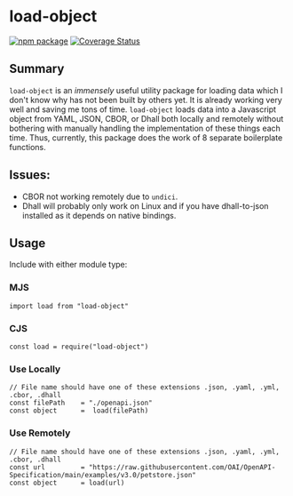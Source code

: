 # load-object

[![npm package][npm-image]][npm-url]
[![Coverage Status][coveralls-image]][coveralls-url]

## Summary

`load-object` is an *immensely* useful utility package for loading data which I don't know why has not been built by others yet. It is already working very well and saving me tons of time. `load-object` loads data into a Javascript object from YAML, JSON, CBOR, or Dhall both locally and remotely without bothering with manually handling the implementation of these things each time. Thus, currently, this package does the work of 8 separate boilerplate functions. 

## Issues:
- CBOR not working remotely due to `undici`.
- Dhall will probably only work on Linux and if you have dhall-to-json installed as it depends on native bindings.

## Usage

Include with either module type:

### MJS
``` node
import load from "load-object"
```
### CJS
``` node
const load = require("load-object")
```

### Use Locally
```node
// File name should have one of these extensions .json, .yaml, .yml, .cbor, .dhall
const filePath    = "./openapi.json"
const object      =  load(filePath)
```

### Use Remotely
```node
// File name should have one of these extensions .json, .yaml, .yml, .cbor, .dhall
const url         = "https://raw.githubusercontent.com/OAI/OpenAPI-Specification/main/examples/v3.0/petstore.json"
const object      = load(url)
```

[npm-image]:https://img.shields.io/npm/v/load-object.svg
[npm-url]:http://npmjs.org/package/load-object
[coveralls-image]: https://coveralls.io/repos/github/mithrayls/js-load-object/badge.svg?branch=main
[coveralls-url]: https://coveralls.io/github/mithrayls/js-load-object?branch=main
